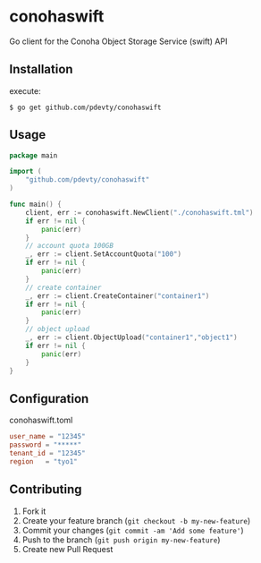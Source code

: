 # conohaswift

Go client for the Conoha Object Storage Service (swift) API

## Installation

execute:

    $ go get github.com/pdevty/conohaswift

## Usage

```go
package main

import (
	"github.com/pdevty/conohaswift"
)

func main() {
	client, err := conohaswift.NewClient("./conohaswift.tml")
	if err != nil {
		panic(err)
	}
	// account quota 100GB
	_, err := client.SetAccountQuota("100")
	if err != nil {
		panic(err)
	}
	// create container
	_, err := client.CreateContainer("container1")
	if err != nil {
		panic(err)
	}
	// object upload
	_, err := client.ObjectUpload("container1","object1")
	if err != nil {
		panic(err)
	}
}
```
## Configuration

conohaswift.toml

```toml
user_name = "12345"
password = "*****"
tenant_id = "12345"
region   = "tyo1"
```

## Contributing

1. Fork it
2. Create your feature branch (`git checkout -b my-new-feature`)
3. Commit your changes (`git commit -am 'Add some feature'`)
4. Push to the branch (`git push origin my-new-feature`)
5. Create new Pull Request
